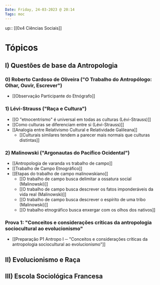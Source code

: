 ```yaml
---
Date: Friday, 24-03-2023 @ 20:14
Tags: moc
---
```

up:: [[0x4 Ciências Sociais]]

# Tópicos
## I) Questões de base da Antropologia
### 0) Roberto Cardoso de Oliveira ("O Trabalho do Antropólogo: Olhar, Ouvir, Escrever")
- [[Observação Participante do Etnógrafo]]

### 1) Lévi-Strauss ("Raça e Cultura")
- [[O "etnocentrismo" é universal em todas as culturas (Lévi-Strauss)]]
- [[Como culturas se diferenciam entre si (Lévi-Strauss)]]
- [[Analogia entre Relativismo Cultural e Relatividade Galileana]]
	- [[Culturais similares tendem a parecer mais normais que culturas distintas]]

### 2) Malinowski ("Argonautas do Pacífico Ocidental")
- [[Antropologia de varanda vs trabalho de campo]]
- [[Trabalho de Campo Etnográfico]]
- [[Etapas do trabalho de campo malinowskiano]]
	- [[O trabalho de campo busca delimitar a ossatura social (Malinowski)]]
	- [[O trabalho de campo busca descrever os fatos imponderáveis da vida real (Malinowski)]]
	- [[O trabalho de campo busca descrever o espírito de uma tribo (Malinowski)]]
	- [[O trabalho etnográfico busca enxergar com os olhos dos nativos]]

### Prova 1: **"Conceitos e considerações críticas da antropologia sociocultural ao evolucionismo"**
- [[Preparação P1 Antropo I ─ "Conceitos e considerações críticas da antropologia sociocultural ao evolucionismo"]]

## II) Evolucionismo e Raça

## III) Escola Sociológica Francesa
